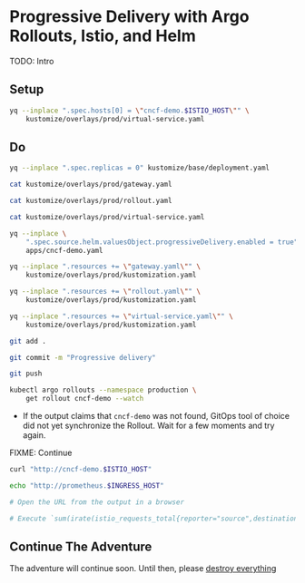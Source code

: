 # Progressive Delivery with Argo Rollouts, Istio, and Helm

TODO: Intro

## Setup

```sh
yq --inplace ".spec.hosts[0] = \"cncf-demo.$ISTIO_HOST\"" \
    kustomize/overlays/prod/virtual-service.yaml
```

## Do

```bash
yq --inplace ".spec.replicas = 0" kustomize/base/deployment.yaml

cat kustomize/overlays/prod/gateway.yaml

cat kustomize/overlays/prod/rollout.yaml

cat kustomize/overlays/prod/virtual-service.yaml

yq --inplace \
    ".spec.source.helm.valuesObject.progressiveDelivery.enabled = true" \
    apps/cncf-demo.yaml

yq --inplace ".resources += \"gateway.yaml\"" \
    kustomize/overlays/prod/kustomization.yaml

yq --inplace ".resources += \"rollout.yaml\"" \
    kustomize/overlays/prod/kustomization.yaml

yq --inplace ".resources += \"virtual-service.yaml\"" \
    kustomize/overlays/prod/kustomization.yaml

git add .

git commit -m "Progressive delivery"

git push

kubectl argo rollouts --namespace production \
    get rollout cncf-demo --watch
```

* If the output claims that `cncf-demo` was not found, GitOps tool of choice did not yet synchronize the Rollout. Wait for a few moments and try again.

FIXME: Continue

```sh
curl "http://cncf-demo.$ISTIO_HOST"

echo "http://prometheus.$INGRESS_HOST"

# Open the URL from the output in a browser

# Execute `sum(irate(istio_requests_total{reporter="source",destination_service=~"cncf-demo-stable.production.svc.cluster.local",response_code!~"5.*"}[5m])) / sum(irate(istio_requests_total{reporter="source",destination_service=~"cncf-demo-stable.production.svc.cluster.local"}[5m]))` query in Prometheus Web UI
```

## Continue The Adventure

The adventure will continue soon. Until then, please [destroy everything](../destroy/observability.md)

